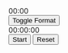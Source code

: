 <html><head>
  <style>@media only screen and (max-width: 600px) {
    body {
      margin: 0;
      padding: 0;
    }.header {
      position: relative;
      height: 30px;
    }.triangles {
      position: absolute;
      top: 0;
      left: 0;
      right: 0;
      height: 20px; 
      background-image: linear-gradient(to right, #800000, #00b3b3); 
      border: 1px solid #000000; 
      transform: skewX(-45deg);
      transform-origin: 0 0;
    }.clock-container {
      text-align: center;
      margin-top: 10px; 
      position: relative;
      z-index: 1; 
    }.clock {
      display: inline-block;
      font-size: 24px;
      cursor: pointer;
      position: relative;
    }.timer {
      display: inline-block;
      font-size: 24px;
      margin-left: 20px;
    }.button {
      display: inline-block;
      padding: 8px 12px;
      font-size: 16px;
      cursor: pointer;
      background-color: #800000;
      color: #ffffff;
      border: none;
      border-radius: 4px;
      margin-right: 10px;
      position: relative;
      z-index: 2; 
      opacity: 0.4;
    }.button:hover {
      background-color: #00b3b3;
      animation: pulse 1s infinite;
      opacity: 1;
    }@keyframes pulse {
      0% {
        transform: scale(1);
      }
      50% {
        transform: scale(1.1);
      }
      100% {
        transform: scale(1);
      }
    }@keyframes moveTriangles {
      0% {
        transform: translateX(0);
      }
      100% {
        transform: translateX(100%);
      }
    }}
  </style>
</head>
<body>
  <div class="header">
    <div class="triangles"></div>
    <div class="clock-container">
      <div id="clock" class="clock">00:00</div>
      <button id="format-toggle" class="button">Toggle Format</button>
      <div id="timer" class="timer">00:00:00</div>
      <button id="timer-start" class="button">Start</button>
      <button id="timer-reset" class="button">Reset</button>
    </div>
  </div>
  <script>
  function getRandomColor(){var letters="0123456789ABCDEF";var color="#";for(var i=0;i<6;i++){color+=letters[Math.floor(Math.random()*16)];}return color;}var buttons=document.getElementsByClassName("button");
for(var i=0;i<buttons.length;i++){
  buttons[i].addEventListener("mouseover",function(){
    this.style.backgroundColor=getRandomColor();
  });
  buttons[i].addEventListener("mouseout",function(){
    this.style.backgroundColor="#800000";
  });
}var clock=document.getElementById("clock");
var timer=document.getElementById("timer");
var formatToggle=document.getElementById("format-toggle");
var timerStart=document.getElementById("timer-start");
var timerReset=document.getElementById("timer-reset");formatToggle.addEventListener("click",function(){
  clock.classList.toggle("timer");
  timer.classList.toggle("clock");
});timerStart.addEventListener("click",function(){
  });timerReset.addEventListener("click",function(){
 });function updateClock(){
  const clockElement=document.getElementById('clock');
  const date=new Date();
  let hours=date.getHours();
  let minutes=date.getMinutes();
  let ampm='';if(is24HourFormat()){
    hours=padZero(hours);
  }else{
    hours=convertTo12Hour(hours);
    ampm=hours>=12?'PM':'AM';
  }minutes=padZero(minutes);
  const time=`${hours}:${minutes} ${ampm}`;
  clockElement.textContent=time;
}function is24HourFormat(){
  return localStorage.getItem('format')==='24';
}function toggleFormat(){
  const formatToggle=document.getElementById('format-toggle');
  formatToggle.addEventListener('click',function(){
    const currentFormat=localStorage.getItem('format');
    const newFormat=currentFormat==='24'?'12':'24';
    localStorage.setItem('format',newFormat);
    updateClock();
  });
}function padZero(value){
  return value.toString().padStart(2,'0');
}function convertTo12Hour(hours){
  return hours>12?hours-12:hours;
}let timerInterval;
let timerSeconds=0;function startTimer(){
  const timerElement=document.getElementById('timer');
  const timerStartButton=document.getElementById('timer-start');
  const timerResetButton=document.getElementById('timer-reset');timerStartButton.addEventListener('click',function(){
    if(timerInterval){
      clearInterval(timerInterval);
      timerInterval=null;
      timerStartButton.textContent='Start';
    }else{
      timerInterval=setInterval(function(){
        timerSeconds++;
        const hours=Math.floor(timerSeconds/3600);
        const minutes=Math.floor((timerSeconds%3600)/60);
        const seconds=timerSeconds%60;
        const time=`${padZero(hours)}:${padZero(minutes)}:${padZero(seconds)}`;
        timerElement.textContent=time;
      },1000);
      timerStartButton.textContent='Pause';
    }
  });timerResetButton.addEventListener('click',function(){
    clearInterval(timerInterval);
    timerInterval=null;
    timerSeconds=0;
    timerElement.textContent='00:00:00';
    timerStartButton.textContent='Start';
  });
}function initializeClock(){
  localStorage.removeItem('format');
  updateClock();
  toggleFormat();
  startTimer();
}initializeClock();

  </script>
</body>
</html>


